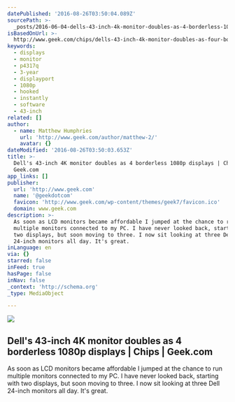 ```yaml
---
datePublished: '2016-08-26T03:50:04.089Z'
sourcePath: >-
  _posts/2016-06-04-dells-43-inch-4k-monitor-doubles-as-4-borderless-1080p-disp.md
isBasedOnUrl: >-
  http://www.geek.com/chips/dells-43-inch-4k-monitor-doubles-as-four-borderless-1080p-displays-1655882/
keywords:
  - displays
  - monitor
  - p4317q
  - 3-year
  - displayport
  - 1080p
  - hooked
  - instantly
  - software
  - 43-inch
related: []
author:
  - name: Matthew Humphries
    url: 'http://www.geek.com/author/matthew-2/'
    avatar: {}
dateModified: '2016-08-26T03:50:03.653Z'
title: >-
  Dell's 43-inch 4K monitor doubles as 4 borderless 1080p displays | Chips |
  Geek.com
app_links: []
publisher:
  url: 'http://www.geek.com'
  name: '@geekdotcom'
  favicon: 'http://www.geek.com/wp-content/themes/geek7/favicon.ico'
  domain: www.geek.com
description: >-
  As soon as LCD monitors became affordable I jumped at the chance to run
  multiple monitors connected to my PC. I have never looked back, starting with
  two displays, but soon moving to three. I now sit looking at three Dell
  24-inch monitors all day. It's great.
inLanguage: en
via: {}
starred: false
inFeed: true
hasPage: false
inNav: false
_context: 'http://schema.org'
_type: MediaObject

---
```

<article style=""><img src="https://s3-us-west-2.amazonaws.com/the-grid-img/p/ce4d9639d7228acec97360258b093e73022bb850.jpg" /><h1>Dell's 43-inch 4K monitor doubles as 4 borderless 1080p displays | Chips | Geek.com</h1><p>As soon as LCD monitors became affordable I jumped at the chance to run multiple monitors connected to my PC. I have never looked back, starting with two displays, but soon moving to three. I now sit looking at three Dell 24-inch monitors all day. It's great.</p></article>